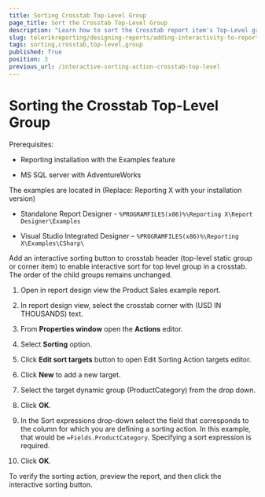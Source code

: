 ```yaml
---
title: Sorting Crosstab Top-Level Group
page_title: Sort the Crosstab Top-Level Group 
description: "Learn how to sort the Crosstab report item's Top-Level group through the Sorting Action."
slug: telerikreporting/designing-reports/adding-interactivity-to-reports/actions/sorting-action/sorting-crosstab-top-level-group
tags: sorting,crosstab,top-level,group
published: True
position: 3
previous_url: /interactive-sorting-action-crosstab-top-level
---
```


# Sorting the Crosstab Top-Level Group

Prerequisites:       

* Reporting installation with the Examples feature          			

* MS SQL server with AdventureWorks         			

The examples are located in (Replace: Reporting X with your installation version)       

* Standalone Report Designer - `%PROGRAMFILES(x86)%\Reporting X\Report Designer\Examples`         			

* Visual Studio Integrated Designer – `%PROGRAMFILES(x86)%\Reporting X\Examples\CSharp\`        			


Add an interactive sorting button to crosstab header (top-level static group or corner item) to enable interactive sort for top level group in a crosstab. The order of the child groups remains unchanged.         	

1. Open in report design view the Product Sales example report.         		

1. In report design view, select the crosstab corner with (USD IN THOUSANDS) text.         		

1. From __Properties window__ open the __Actions__ editor.         		

1. Select __Sorting__ option.         		

1. Click __Edit sort targets__ button to open Edit Sorting Action targets editor.         		

1. Click __New__ to add a new target.         		

1. Select the target dynamic group (ProductCategory) from the drop down.          		

1. Click __OK__.         		

1. In the Sort expressions drop-down select the field that corresponds to the column for which you are defining a sorting action. In this example, that would be  `=Fields.ProductCategory`. Specifying a sort expression is required.

1. Click __OK__.         		

To verify the sorting action, preview the report, and then click the interactive sorting button.          	
